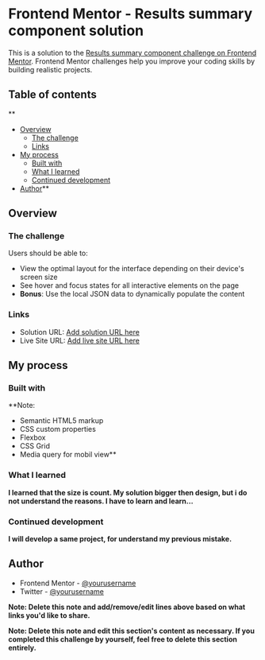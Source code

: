 # Frontend Mentor - Results summary component solution

This is a solution to the [Results summary component challenge on Frontend Mentor](https://www.frontendmentor.io/challenges/results-summary-component-CE_K6s0maV). Frontend Mentor challenges help you improve your coding skills by building realistic projects. 

## Table of contents

**
- [Overview](#overview)
  - [The challenge](#the-challenge)
  - [Links](#links)
- [My process](#my-process)
  - [Built with](#built-with)
  - [What I learned](#what-i-learned)
  - [Continued development](#continued-development)
- [Author](#author)**

## Overview

### The challenge

Users should be able to:

- View the optimal layout for the interface depending on their device's screen size
- See hover and focus states for all interactive elements on the page
- **Bonus**: Use the local JSON data to dynamically populate the content



### Links

- Solution URL: [Add solution URL here]([https://your-solution-url.com](https://github.com/Blanchevalen/result_summary_card_big_version.git))
- Live Site URL: [Add live site URL here](https://your-live-site-url.com)

## My process

### Built with
**Note:  
- Semantic HTML5 markup
- CSS custom properties
- Flexbox
- CSS Grid
- Media query for mobil view**

### What I learned

**I learned that the size is count. My solution bigger then design, but i do not understand the reasons. I have to learn and learn...**

### Continued development

**I will develop a same project, for understand my previous mistake.**

## Author

- Frontend Mentor - [@yourusername](https://www.frontendmentor.io/profile/yourusername)
- Twitter - [@yourusername](https://www.twitter.com/yourusername)

**Note: Delete this note and add/remove/edit lines above based on what links you'd like to share.**


**Note: Delete this note and edit this section's content as necessary. If you completed this challenge by yourself, feel free to delete this section entirely.**
